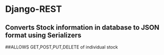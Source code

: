 # Django-REST
## Converts Stock information in database to JSON format using Serializers

##ALLOWS GET,POST,PUT,DELETE of individual stock
